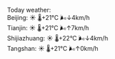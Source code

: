 Today weather:  
Beijing: ☀️ 🌡️+21°C 🌬️↓4km/h  
Tianjin: ☀️ 🌡️+21°C 🌬️↑7km/h  
Shijiazhuang: ☀️ 🌡️+22°C 🌬️↓4km/h  
Tangshan: ☀️ 🌡️+21°C 🌬️↑0km/h  
